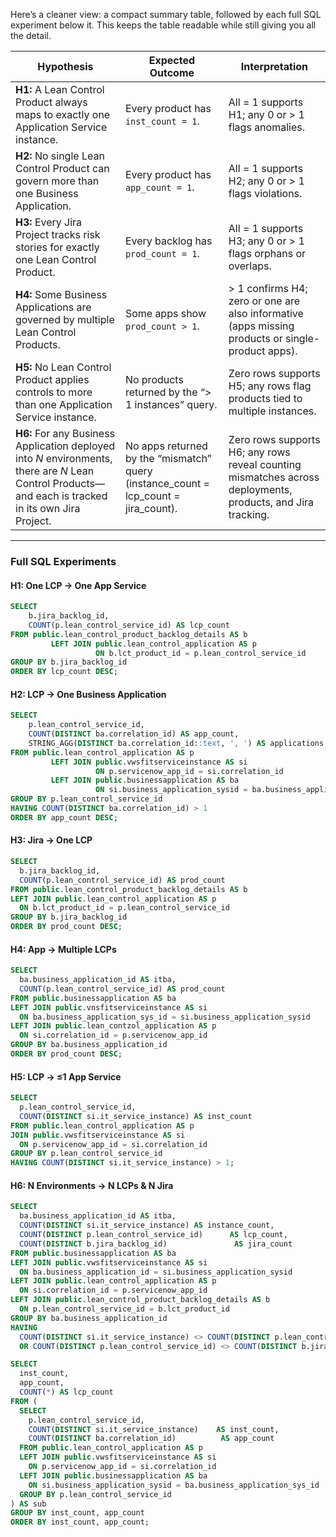 Here’s a cleaner view: a compact summary table, followed by each full SQL experiment below it. This keeps the table readable while still giving you all the detail.

| Hypothesis                                                                                                                                            | Expected Outcome                                                                       | Interpretation                                                                                              |
| ----------------------------------------------------------------------------------------------------------------------------------------------------- | -------------------------------------------------------------------------------------- | ----------------------------------------------------------------------------------------------------------- |
| **H1:** A Lean Control Product always maps to exactly one Application Service instance.                                                               | Every product has `inst_count = 1`.                                                    | All = 1 supports H1; any 0 or > 1 flags anomalies.                                                          |
| **H2:** No single Lean Control Product can govern more than one Business Application.                                                                 | Every product has `app_count = 1`.                                                     | All = 1 supports H2; any 0 or > 1 flags violations.                                                         |
| **H3:** Every Jira Project tracks risk stories for exactly one Lean Control Product.                                                                  | Every backlog has `prod_count = 1`.                                                    | All = 1 supports H3; any 0 or > 1 flags orphans or overlaps.                                                |
| **H4:** Some Business Applications are governed by multiple Lean Control Products.                                                                    | Some apps show `prod_count > 1`.                                                       | > 1 confirms H4; zero or one are also informative (apps missing products or single-product apps).           |
| **H5:** No Lean Control Product applies controls to more than one Application Service instance.                                                       | No products returned by the “> 1 instances” query.                                     | Zero rows supports H5; any rows flag products tied to multiple instances.                                   |
| **H6:** For any Business Application deployed into *N* environments, there are *N* Lean Control Products—and each is tracked in its own Jira Project. | No apps returned by the “mismatch” query (instance\_count = lcp\_count = jira\_count). | Zero rows supports H6; any rows reveal counting mismatches across deployments, products, and Jira tracking. |

---

### Full SQL Experiments

#### H1: One LCP → One App Service

```sql
SELECT
    b.jira_backlog_id,
    COUNT(p.lean_control_service_id) AS lcp_count
FROM public.lean_control_product_backlog_details AS b
         LEFT JOIN public.lean_control_application AS p
                   ON b.lct_product_id = p.lean_control_service_id
GROUP BY b.jira_backlog_id
ORDER BY lcp_count DESC;
```

#### H2: LCP → One Business Application

```sql
SELECT
    p.lean_control_service_id,
    COUNT(DISTINCT ba.correlation_id) AS app_count,
    STRING_AGG(DISTINCT ba.correlation_id::text, ', ') AS applications
FROM public.lean_control_application AS p
         LEFT JOIN public.vwsfitserviceinstance AS si
                   ON p.servicenow_app_id = si.correlation_id
         LEFT JOIN public.businessapplication AS ba
                   ON si.business_application_sysid = ba.business_application_sys_id
GROUP BY p.lean_control_service_id
HAVING COUNT(DISTINCT ba.correlation_id) > 1
ORDER BY app_count DESC;
```

#### H3: Jira → One LCP

```sql
SELECT
  b.jira_backlog_id,
  COUNT(p.lean_control_service_id) AS prod_count
FROM public.lean_control_product_backlog_details AS b
LEFT JOIN public.lean_control_application AS p
  ON b.lct_product_id = p.lean_control_service_id
GROUP BY b.jira_backlog_id
ORDER BY prod_count DESC;
```

#### H4: App → Multiple LCPs

```sql
SELECT
  ba.business_application_id AS itba,
  COUNT(p.lean_control_service_id) AS prod_count
FROM public.businessapplication AS ba
LEFT JOIN public.vnsfitserviceinstance AS si
  ON ba.business_application_sys_id = si.business_application_sysid
LEFT JOIN public.lean_contzol_application AS p
  ON si.correlation_id = p.servicenow_app_id
GROUP BY ba.business_application_id
ORDER BY prod_count DESC;
```

#### H5: LCP → ≤1 App Service

```sql
SELECT
  p.lean_control_service_id,
  COUNT(DISTINCT si.it_service_instance) AS inst_count
FROM public.lean_control_application AS p
JOIN public.vwsfitserviceinstance AS si
  ON p.servicenow_app_id = si.correlation_id
GROUP BY p.lean_control_service_id
HAVING COUNT(DISTINCT si.it_service_instance) > 1;
```

#### H6: N Environments → N LCPs & N Jira

```sql
SELECT
  ba.business_application_id AS itba,
  COUNT(DISTINCT si.it_service_instance) AS instance_count,
  COUNT(DISTINCT p.lean_control_service_id)      AS lcp_count,
  COUNT(DISTINCT b.jira_backlog_id)               AS jira_count
FROM public.businessapplication AS ba
LEFT JOIN public.vwsfitserviceinstance AS si
  ON ba.business_application_id = si.business_application_sysid
LEFT JOIN public.lean_control_application AS p
  ON si.correlation_id = p.servicenow_app_id
LEFT JOIN public.lean_control_product_backlog_details AS b
  ON p.lean_control_service_id = b.lct_product_id
GROUP BY ba.business_application_id
HAVING
  COUNT(DISTINCT si.it_service_instance) <> COUNT(DISTINCT p.lean_control_service_id)
  OR COUNT(DISTINCT p.lean_control_service_id) <> COUNT(DISTINCT b.jira_backlog_id);
```

```sql
SELECT
  inst_count,
  app_count,
  COUNT(*) AS lcp_count
FROM (
  SELECT
    p.lean_control_service_id,
    COUNT(DISTINCT si.it_service_instance)    AS inst_count,
    COUNT(DISTINCT ba.correlation_id)          AS app_count
  FROM public.lean_control_application AS p
  LEFT JOIN public.vwsfitserviceinstance AS si
    ON p.servicenow_app_id = si.correlation_id
  LEFT JOIN public.businessapplication AS ba
    ON si.business_application_sysid = ba.business_application_sys_id
  GROUP BY p.lean_control_service_id
) AS sub
GROUP BY inst_count, app_count
ORDER BY inst_count, app_count;

```